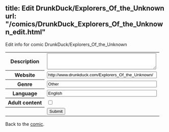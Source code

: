 title: Edit DrunkDuck/Explorers_Of_the_Unknown
url: "/comics/DrunkDuck_Explorers_Of_the_Unknown_edit.html"
---
Edit info for comic DrunkDuck/Explorers_Of_the_Unknown

<form name="comic" action="http://gaepostmail.appspot.com/comic/" method="post">
<table class="comicinfo">
<tr>
<th>Description</th><td><textarea name="description" cols="40" rows="3"></textarea></td>
</tr>
<tr>
<th>Website</th><td><input type="text" name="url" value="http://www.drunkduck.com/Explorers_Of_the_Unknown/" size="40"/></td>
</tr>
<tr>
<th>Genre</th><td><input type="text" name="genre" value="Other" size="40"/></td>
</tr>
<tr>
<th>Language</th><td><input type="text" name="language" value="English" size="40"/></td>
</tr>
<tr>
<th>Adult content</th><td><input type="checkbox" name="adult" value="adult" /></td>
</tr>
<tr>
<th></th><td>
<input type="hidden" name="comic" value="DrunkDuck_Explorers_Of_the_Unknown" />
<input type="submit" name="submit" value="Submit" />
</td>
</tr>
</table>
</form>

Back to the [comic](DrunkDuck_Explorers_Of_the_Unknown.html).
